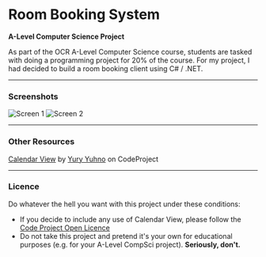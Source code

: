 # Room Booking System
**A-Level Computer Science Project**

As part of the OCR A-Level Computer Science course, students are tasked with doing a programming project for 20% of the course. For my project, I had decided to build a room booking client using C# / .NET.

---

### Screenshots

![Screen 1](http://i.samjas.co.uk/u/1518553088.png)
![Screen 2](http://i.samjas.co.uk/u/1518553111.png)

---


### Other Resources

[Calendar View](https://www.codeproject.com/Articles/252247/Calendar-Planner) by [Yury Yuhno](https://www.codeproject.com/script/Membership/View.aspx?mid=3762262) on CodeProject

---

### Licence

Do whatever the hell you want with this project under these conditions:
- If you decide to include any use of Calendar View, please follow the [Code Project Open Licence](https://www.codeproject.com/info/cpol10.aspx)
- Do not take this project and pretend it's your own for educational purposes (e.g. for your A-Level CompSci project). **Seriously, don't.**
